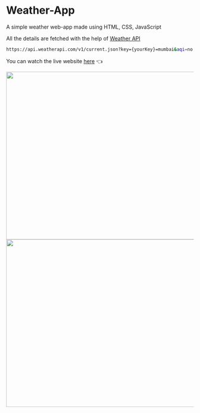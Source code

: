# Weather-App

A simple weather web-app made using HTML, CSS, JavaScript

All the details are fetched with the help of [Weather API](https://www.weatherapi.com/)

```bash
https://api.weatherapi.com/v1/current.json?key={yourKey}=mumbai&aqi=no
```
You can watch the live website [here](https://ankit-weather-app.netlify.app/)&nbsp;👈

<img src="https://user-images.githubusercontent.com/72919994/129485006-807359cf-f89d-42d4-9a8a-1b4340955d32.png" width="900" height="450" />
<img src="https://user-images.githubusercontent.com/72919994/129484718-29be354b-aec7-48bb-a510-a1e96fcaebd2.png" width="900" height="450" />
